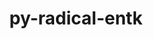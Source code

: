 ---
title: "py-radical-entk"
layout: cache
categories: [package, develop]
meta: {"versions": ["1.20.0"], "compilers": ["gcc@=11.1.0", "oneapi@=2023.1.0", "oneapi@=2023.2.0"], "oss": ["ubuntu20.04"], "platforms": ["linux"], "targets": ["ppc64le", "x86_64", "x86_64_v3"], "stacks": ["e4s", "e4s-oneapi", "e4s-power", "root"], "num_specs": 38, "num_specs_by_stack": {"e4s-power": 14, "root": 38, "e4s-oneapi": 12, "e4s": 12}}
spec_details: [{"hash": "tblkofy6xwfzgyqrtumkf4swyj7dwk3p", "compiler": "gcc@=11.1.0", "versions": ["1.20.0"], "os": "ubuntu20.04", "platform": "linux", "target": "ppc64le", "variants": ["build_system=python_pip"], "stacks": ["e4s-power", "root"], "size": "-", "tarball": "https://binaries.spack.io/develop/build_cache/linux-ubuntu20.04-ppc64le/gcc-11.1.0/py-radical-entk-1.20.0/linux-ubuntu20.04-ppc64le-gcc-11.1.0-py-radical-entk-1.20.0-tblkofy6xwfzgyqrtumkf4swyj7dwk3p.spack"}, {"hash": "qbxnksmtrsihsm7ltblzwfvjqbijvsds", "compiler": "gcc@=11.1.0", "versions": ["1.20.0"], "os": "ubuntu20.04", "platform": "linux", "target": "ppc64le", "variants": ["build_system=python_pip"], "stacks": ["e4s-power", "root"], "size": "-", "tarball": "https://binaries.spack.io/develop/build_cache/linux-ubuntu20.04-ppc64le/gcc-11.1.0/py-radical-entk-1.20.0/linux-ubuntu20.04-ppc64le-gcc-11.1.0-py-radical-entk-1.20.0-qbxnksmtrsihsm7ltblzwfvjqbijvsds.spack"}, {"hash": "hx3mmod7bqr5vmbyykylnofh57gwb3hd", "compiler": "gcc@=11.1.0", "versions": ["1.20.0"], "os": "ubuntu20.04", "platform": "linux", "target": "ppc64le", "variants": ["build_system=python_pip"], "stacks": ["e4s-power", "root"], "size": "-", "tarball": "https://binaries.spack.io/develop/build_cache/linux-ubuntu20.04-ppc64le/gcc-11.1.0/py-radical-entk-1.20.0/linux-ubuntu20.04-ppc64le-gcc-11.1.0-py-radical-entk-1.20.0-hx3mmod7bqr5vmbyykylnofh57gwb3hd.spack"}, {"hash": "hqyajgarzgf6twzxyok6tm3ljjlpd3g3", "compiler": "gcc@=11.1.0", "versions": ["1.20.0"], "os": "ubuntu20.04", "platform": "linux", "target": "ppc64le", "variants": ["build_system=python_pip"], "stacks": ["e4s-power", "root"], "size": "-", "tarball": "https://binaries.spack.io/develop/build_cache/linux-ubuntu20.04-ppc64le/gcc-11.1.0/py-radical-entk-1.20.0/linux-ubuntu20.04-ppc64le-gcc-11.1.0-py-radical-entk-1.20.0-hqyajgarzgf6twzxyok6tm3ljjlpd3g3.spack"}, {"hash": "qwnldi2tf5ad4olkwdfjxxsmzj6pilk5", "compiler": "gcc@=11.1.0", "versions": ["1.20.0"], "os": "ubuntu20.04", "platform": "linux", "target": "ppc64le", "variants": ["build_system=python_pip"], "stacks": ["e4s-power", "root"], "size": "-", "tarball": "https://binaries.spack.io/develop/build_cache/linux-ubuntu20.04-ppc64le/gcc-11.1.0/py-radical-entk-1.20.0/linux-ubuntu20.04-ppc64le-gcc-11.1.0-py-radical-entk-1.20.0-qwnldi2tf5ad4olkwdfjxxsmzj6pilk5.spack"}, {"hash": "an4uacveovpgxnerj7poh42mxh3fqiq5", "compiler": "gcc@=11.1.0", "versions": ["1.20.0"], "os": "ubuntu20.04", "platform": "linux", "target": "ppc64le", "variants": ["build_system=python_pip"], "stacks": ["e4s-power", "root"], "size": "-", "tarball": "https://binaries.spack.io/develop/build_cache/linux-ubuntu20.04-ppc64le/gcc-11.1.0/py-radical-entk-1.20.0/linux-ubuntu20.04-ppc64le-gcc-11.1.0-py-radical-entk-1.20.0-an4uacveovpgxnerj7poh42mxh3fqiq5.spack"}, {"hash": "qatn6zdjype24edospd3rzolwr6oixy2", "compiler": "gcc@=11.1.0", "versions": ["1.20.0"], "os": "ubuntu20.04", "platform": "linux", "target": "ppc64le", "variants": ["build_system=python_pip"], "stacks": ["e4s-power", "root"], "size": "-", "tarball": "https://binaries.spack.io/develop/build_cache/linux-ubuntu20.04-ppc64le/gcc-11.1.0/py-radical-entk-1.20.0/linux-ubuntu20.04-ppc64le-gcc-11.1.0-py-radical-entk-1.20.0-qatn6zdjype24edospd3rzolwr6oixy2.spack"}, {"hash": "dwnihxwxdoiviaxmhc36qhvbpwn2wbpx", "compiler": "gcc@=11.1.0", "versions": ["1.20.0"], "os": "ubuntu20.04", "platform": "linux", "target": "ppc64le", "variants": ["build_system=python_pip"], "stacks": ["e4s-power", "root"], "size": "-", "tarball": "https://binaries.spack.io/develop/build_cache/linux-ubuntu20.04-ppc64le/gcc-11.1.0/py-radical-entk-1.20.0/linux-ubuntu20.04-ppc64le-gcc-11.1.0-py-radical-entk-1.20.0-dwnihxwxdoiviaxmhc36qhvbpwn2wbpx.spack"}, {"hash": "7nnk2jsyelwsu2hwpa6fobcrp7sfw6xa", "compiler": "gcc@=11.1.0", "versions": ["1.20.0"], "os": "ubuntu20.04", "platform": "linux", "target": "ppc64le", "variants": ["build_system=python_pip"], "stacks": ["e4s-power", "root"], "size": "-", "tarball": "https://binaries.spack.io/develop/build_cache/linux-ubuntu20.04-ppc64le/gcc-11.1.0/py-radical-entk-1.20.0/linux-ubuntu20.04-ppc64le-gcc-11.1.0-py-radical-entk-1.20.0-7nnk2jsyelwsu2hwpa6fobcrp7sfw6xa.spack"}, {"hash": "vrz7jxpzo2k3e2y5ixz7bfeaqizzrby5", "compiler": "gcc@=11.1.0", "versions": ["1.20.0"], "os": "ubuntu20.04", "platform": "linux", "target": "ppc64le", "variants": ["build_system=python_pip"], "stacks": ["e4s-power", "root"], "size": "-", "tarball": "https://binaries.spack.io/develop/build_cache/linux-ubuntu20.04-ppc64le/gcc-11.1.0/py-radical-entk-1.20.0/linux-ubuntu20.04-ppc64le-gcc-11.1.0-py-radical-entk-1.20.0-vrz7jxpzo2k3e2y5ixz7bfeaqizzrby5.spack"}, {"hash": "hxea6zaowhb2hrkjjegbsllinewbhbi3", "compiler": "gcc@=11.1.0", "versions": ["1.20.0"], "os": "ubuntu20.04", "platform": "linux", "target": "ppc64le", "variants": ["build_system=python_pip"], "stacks": ["e4s-power", "root"], "size": "-", "tarball": "https://binaries.spack.io/develop/build_cache/linux-ubuntu20.04-ppc64le/gcc-11.1.0/py-radical-entk-1.20.0/linux-ubuntu20.04-ppc64le-gcc-11.1.0-py-radical-entk-1.20.0-hxea6zaowhb2hrkjjegbsllinewbhbi3.spack"}, {"hash": "dsjqnhzwolw46fjveuzmgg656grs524o", "compiler": "gcc@=11.1.0", "versions": ["1.20.0"], "os": "ubuntu20.04", "platform": "linux", "target": "ppc64le", "variants": ["build_system=python_pip"], "stacks": ["e4s-power", "root"], "size": "-", "tarball": "https://binaries.spack.io/develop/build_cache/linux-ubuntu20.04-ppc64le/gcc-11.1.0/py-radical-entk-1.20.0/linux-ubuntu20.04-ppc64le-gcc-11.1.0-py-radical-entk-1.20.0-dsjqnhzwolw46fjveuzmgg656grs524o.spack"}, {"hash": "zxu7zd4poiv2mgp4qyg7vaxdnjxrbqny", "compiler": "gcc@=11.1.0", "versions": ["1.20.0"], "os": "ubuntu20.04", "platform": "linux", "target": "ppc64le", "variants": ["build_system=python_pip"], "stacks": ["e4s-power", "root"], "size": "-", "tarball": "https://binaries.spack.io/develop/build_cache/linux-ubuntu20.04-ppc64le/gcc-11.1.0/py-radical-entk-1.20.0/linux-ubuntu20.04-ppc64le-gcc-11.1.0-py-radical-entk-1.20.0-zxu7zd4poiv2mgp4qyg7vaxdnjxrbqny.spack"}, {"hash": "ghodn37jta3ulysd7fz2s3qm4psijwke", "compiler": "gcc@=11.1.0", "versions": ["1.20.0"], "os": "ubuntu20.04", "platform": "linux", "target": "ppc64le", "variants": ["build_system=python_pip"], "stacks": ["e4s-power", "root"], "size": "-", "tarball": "https://binaries.spack.io/develop/build_cache/linux-ubuntu20.04-ppc64le/gcc-11.1.0/py-radical-entk-1.20.0/linux-ubuntu20.04-ppc64le-gcc-11.1.0-py-radical-entk-1.20.0-ghodn37jta3ulysd7fz2s3qm4psijwke.spack"}, {"hash": "pcmqlparhxeli7zh5gcandnx3e5xrcci", "compiler": "oneapi@=2023.1.0", "versions": ["1.20.0"], "os": "ubuntu20.04", "platform": "linux", "target": "x86_64", "variants": ["build_system=python_pip"], "stacks": ["e4s-oneapi", "root"], "size": "-", "tarball": "https://binaries.spack.io/develop/build_cache/linux-ubuntu20.04-x86_64/oneapi-2023.1.0/py-radical-entk-1.20.0/linux-ubuntu20.04-x86_64-oneapi-2023.1.0-py-radical-entk-1.20.0-pcmqlparhxeli7zh5gcandnx3e5xrcci.spack"}, {"hash": "2owhjvupblffbhe7lft7kkjgvh723uiu", "compiler": "oneapi@=2023.1.0", "versions": ["1.20.0"], "os": "ubuntu20.04", "platform": "linux", "target": "x86_64", "variants": ["build_system=python_pip"], "stacks": ["e4s-oneapi", "root"], "size": "-", "tarball": "https://binaries.spack.io/develop/build_cache/linux-ubuntu20.04-x86_64/oneapi-2023.1.0/py-radical-entk-1.20.0/linux-ubuntu20.04-x86_64-oneapi-2023.1.0-py-radical-entk-1.20.0-2owhjvupblffbhe7lft7kkjgvh723uiu.spack"}, {"hash": "5dm6lthvtvjkibphrpdureveuot7c4f5", "compiler": "oneapi@=2023.1.0", "versions": ["1.20.0"], "os": "ubuntu20.04", "platform": "linux", "target": "x86_64", "variants": ["build_system=python_pip"], "stacks": ["e4s-oneapi", "root"], "size": "-", "tarball": "https://binaries.spack.io/develop/build_cache/linux-ubuntu20.04-x86_64/oneapi-2023.1.0/py-radical-entk-1.20.0/linux-ubuntu20.04-x86_64-oneapi-2023.1.0-py-radical-entk-1.20.0-5dm6lthvtvjkibphrpdureveuot7c4f5.spack"}, {"hash": "cfh7gugv7rn57sjn7z7g3urucfxajtj7", "compiler": "oneapi@=2023.1.0", "versions": ["1.20.0"], "os": "ubuntu20.04", "platform": "linux", "target": "x86_64", "variants": ["build_system=python_pip"], "stacks": ["e4s-oneapi", "root"], "size": "-", "tarball": "https://binaries.spack.io/develop/build_cache/linux-ubuntu20.04-x86_64/oneapi-2023.1.0/py-radical-entk-1.20.0/linux-ubuntu20.04-x86_64-oneapi-2023.1.0-py-radical-entk-1.20.0-cfh7gugv7rn57sjn7z7g3urucfxajtj7.spack"}, {"hash": "vf6vqlwbfq2pbkyll2rh3diy3muv2l3t", "compiler": "oneapi@=2023.2.0", "versions": ["1.20.0"], "os": "ubuntu20.04", "platform": "linux", "target": "x86_64", "variants": ["build_system=python_pip"], "stacks": ["e4s-oneapi", "root"], "size": "-", "tarball": "https://binaries.spack.io/develop/build_cache/linux-ubuntu20.04-x86_64/oneapi-2023.2.0/py-radical-entk-1.20.0/linux-ubuntu20.04-x86_64-oneapi-2023.2.0-py-radical-entk-1.20.0-vf6vqlwbfq2pbkyll2rh3diy3muv2l3t.spack"}, {"hash": "fh6j5l2bnno54xzpiwnde2ebt3ur77yo", "compiler": "oneapi@=2023.2.0", "versions": ["1.20.0"], "os": "ubuntu20.04", "platform": "linux", "target": "x86_64", "variants": ["build_system=python_pip"], "stacks": ["e4s-oneapi", "root"], "size": "-", "tarball": "https://binaries.spack.io/develop/build_cache/linux-ubuntu20.04-x86_64/oneapi-2023.2.0/py-radical-entk-1.20.0/linux-ubuntu20.04-x86_64-oneapi-2023.2.0-py-radical-entk-1.20.0-fh6j5l2bnno54xzpiwnde2ebt3ur77yo.spack"}, {"hash": "mypwkplyfpntbxlwwqfzvpf7movlfr3h", "compiler": "oneapi@=2023.2.0", "versions": ["1.20.0"], "os": "ubuntu20.04", "platform": "linux", "target": "x86_64", "variants": ["build_system=python_pip"], "stacks": ["e4s-oneapi", "root"], "size": "-", "tarball": "https://binaries.spack.io/develop/build_cache/linux-ubuntu20.04-x86_64/oneapi-2023.2.0/py-radical-entk-1.20.0/linux-ubuntu20.04-x86_64-oneapi-2023.2.0-py-radical-entk-1.20.0-mypwkplyfpntbxlwwqfzvpf7movlfr3h.spack"}, {"hash": "ttxgpaybbyhtxjqk5qvqj6mwzq62zerq", "compiler": "oneapi@=2023.2.0", "versions": ["1.20.0"], "os": "ubuntu20.04", "platform": "linux", "target": "x86_64", "variants": ["build_system=python_pip"], "stacks": ["e4s-oneapi", "root"], "size": "-", "tarball": "https://binaries.spack.io/develop/build_cache/linux-ubuntu20.04-x86_64/oneapi-2023.2.0/py-radical-entk-1.20.0/linux-ubuntu20.04-x86_64-oneapi-2023.2.0-py-radical-entk-1.20.0-ttxgpaybbyhtxjqk5qvqj6mwzq62zerq.spack"}, {"hash": "3x6lhledxbkjko3rshdwuo2nucmt6nfa", "compiler": "oneapi@=2023.2.0", "versions": ["1.20.0"], "os": "ubuntu20.04", "platform": "linux", "target": "x86_64", "variants": ["build_system=python_pip"], "stacks": ["e4s-oneapi", "root"], "size": "-", "tarball": "https://binaries.spack.io/develop/build_cache/linux-ubuntu20.04-x86_64/oneapi-2023.2.0/py-radical-entk-1.20.0/linux-ubuntu20.04-x86_64-oneapi-2023.2.0-py-radical-entk-1.20.0-3x6lhledxbkjko3rshdwuo2nucmt6nfa.spack"}, {"hash": "zdu6hcyjse7w4omkgj2ufnqd2g7djae2", "compiler": "oneapi@=2023.2.0", "versions": ["1.20.0"], "os": "ubuntu20.04", "platform": "linux", "target": "x86_64", "variants": ["build_system=python_pip"], "stacks": ["e4s-oneapi", "root"], "size": "-", "tarball": "https://binaries.spack.io/develop/build_cache/linux-ubuntu20.04-x86_64/oneapi-2023.2.0/py-radical-entk-1.20.0/linux-ubuntu20.04-x86_64-oneapi-2023.2.0-py-radical-entk-1.20.0-zdu6hcyjse7w4omkgj2ufnqd2g7djae2.spack"}, {"hash": "wmrdcgvqstyp7uxhmbd26nl5xcqpwacb", "compiler": "oneapi@=2023.2.0", "versions": ["1.20.0"], "os": "ubuntu20.04", "platform": "linux", "target": "x86_64", "variants": ["build_system=python_pip"], "stacks": ["e4s-oneapi", "root"], "size": "-", "tarball": "https://binaries.spack.io/develop/build_cache/linux-ubuntu20.04-x86_64/oneapi-2023.2.0/py-radical-entk-1.20.0/linux-ubuntu20.04-x86_64-oneapi-2023.2.0-py-radical-entk-1.20.0-wmrdcgvqstyp7uxhmbd26nl5xcqpwacb.spack"}, {"hash": "6eyrugcy4tgxsm2hgqt5khptxjisun52", "compiler": "oneapi@=2023.2.0", "versions": ["1.20.0"], "os": "ubuntu20.04", "platform": "linux", "target": "x86_64", "variants": ["build_system=python_pip"], "stacks": ["e4s-oneapi", "root"], "size": "-", "tarball": "https://binaries.spack.io/develop/build_cache/linux-ubuntu20.04-x86_64/oneapi-2023.2.0/py-radical-entk-1.20.0/linux-ubuntu20.04-x86_64-oneapi-2023.2.0-py-radical-entk-1.20.0-6eyrugcy4tgxsm2hgqt5khptxjisun52.spack"}, {"hash": "2nixc7x2m7sjzhovf3suuadj4jr26svl", "compiler": "gcc@=11.1.0", "versions": ["1.20.0"], "os": "ubuntu20.04", "platform": "linux", "target": "x86_64_v3", "variants": ["build_system=python_pip"], "stacks": ["root", "e4s"], "size": "-", "tarball": "https://binaries.spack.io/develop/build_cache/linux-ubuntu20.04-x86_64_v3/gcc-11.1.0/py-radical-entk-1.20.0/linux-ubuntu20.04-x86_64_v3-gcc-11.1.0-py-radical-entk-1.20.0-2nixc7x2m7sjzhovf3suuadj4jr26svl.spack"}, {"hash": "g5budoqsjshuwlkowlozedde7vysrr4v", "compiler": "gcc@=11.1.0", "versions": ["1.20.0"], "os": "ubuntu20.04", "platform": "linux", "target": "x86_64_v3", "variants": ["build_system=python_pip"], "stacks": ["root", "e4s"], "size": "-", "tarball": "https://binaries.spack.io/develop/build_cache/linux-ubuntu20.04-x86_64_v3/gcc-11.1.0/py-radical-entk-1.20.0/linux-ubuntu20.04-x86_64_v3-gcc-11.1.0-py-radical-entk-1.20.0-g5budoqsjshuwlkowlozedde7vysrr4v.spack"}, {"hash": "c7222leosjzizpklbl2p3vhu7rwhhbl6", "compiler": "gcc@=11.1.0", "versions": ["1.20.0"], "os": "ubuntu20.04", "platform": "linux", "target": "x86_64_v3", "variants": ["build_system=python_pip"], "stacks": ["root", "e4s"], "size": "-", "tarball": "https://binaries.spack.io/develop/build_cache/linux-ubuntu20.04-x86_64_v3/gcc-11.1.0/py-radical-entk-1.20.0/linux-ubuntu20.04-x86_64_v3-gcc-11.1.0-py-radical-entk-1.20.0-c7222leosjzizpklbl2p3vhu7rwhhbl6.spack"}, {"hash": "kp6w4ypdpxvim5jmlu3r7dssr4ohospt", "compiler": "gcc@=11.1.0", "versions": ["1.20.0"], "os": "ubuntu20.04", "platform": "linux", "target": "x86_64_v3", "variants": ["build_system=python_pip"], "stacks": ["root", "e4s"], "size": "-", "tarball": "https://binaries.spack.io/develop/build_cache/linux-ubuntu20.04-x86_64_v3/gcc-11.1.0/py-radical-entk-1.20.0/linux-ubuntu20.04-x86_64_v3-gcc-11.1.0-py-radical-entk-1.20.0-kp6w4ypdpxvim5jmlu3r7dssr4ohospt.spack"}, {"hash": "6yruvqm6ml76man3swfdszu4r7qmiywu", "compiler": "gcc@=11.1.0", "versions": ["1.20.0"], "os": "ubuntu20.04", "platform": "linux", "target": "x86_64_v3", "variants": ["build_system=python_pip"], "stacks": ["root", "e4s"], "size": "-", "tarball": "https://binaries.spack.io/develop/build_cache/linux-ubuntu20.04-x86_64_v3/gcc-11.1.0/py-radical-entk-1.20.0/linux-ubuntu20.04-x86_64_v3-gcc-11.1.0-py-radical-entk-1.20.0-6yruvqm6ml76man3swfdszu4r7qmiywu.spack"}, {"hash": "o5p7d6moddecqzn2ykksqzlxtzorlfec", "compiler": "gcc@=11.1.0", "versions": ["1.20.0"], "os": "ubuntu20.04", "platform": "linux", "target": "x86_64_v3", "variants": ["build_system=python_pip"], "stacks": ["root", "e4s"], "size": "-", "tarball": "https://binaries.spack.io/develop/build_cache/linux-ubuntu20.04-x86_64_v3/gcc-11.1.0/py-radical-entk-1.20.0/linux-ubuntu20.04-x86_64_v3-gcc-11.1.0-py-radical-entk-1.20.0-o5p7d6moddecqzn2ykksqzlxtzorlfec.spack"}, {"hash": "hba4twvpdhb4d3jvklewswyz2rc5ycv2", "compiler": "gcc@=11.1.0", "versions": ["1.20.0"], "os": "ubuntu20.04", "platform": "linux", "target": "x86_64_v3", "variants": ["build_system=python_pip"], "stacks": ["root", "e4s"], "size": "-", "tarball": "https://binaries.spack.io/develop/build_cache/linux-ubuntu20.04-x86_64_v3/gcc-11.1.0/py-radical-entk-1.20.0/linux-ubuntu20.04-x86_64_v3-gcc-11.1.0-py-radical-entk-1.20.0-hba4twvpdhb4d3jvklewswyz2rc5ycv2.spack"}, {"hash": "nmii5o2v4gi35l5c4w77f34c5i4a5cp2", "compiler": "gcc@=11.1.0", "versions": ["1.20.0"], "os": "ubuntu20.04", "platform": "linux", "target": "x86_64_v3", "variants": ["build_system=python_pip"], "stacks": ["root", "e4s"], "size": "-", "tarball": "https://binaries.spack.io/develop/build_cache/linux-ubuntu20.04-x86_64_v3/gcc-11.1.0/py-radical-entk-1.20.0/linux-ubuntu20.04-x86_64_v3-gcc-11.1.0-py-radical-entk-1.20.0-nmii5o2v4gi35l5c4w77f34c5i4a5cp2.spack"}, {"hash": "ovsrr3nxww2mnf4bc3lizbphqkgeyku5", "compiler": "gcc@=11.1.0", "versions": ["1.20.0"], "os": "ubuntu20.04", "platform": "linux", "target": "x86_64_v3", "variants": ["build_system=python_pip"], "stacks": ["root", "e4s"], "size": "-", "tarball": "https://binaries.spack.io/develop/build_cache/linux-ubuntu20.04-x86_64_v3/gcc-11.1.0/py-radical-entk-1.20.0/linux-ubuntu20.04-x86_64_v3-gcc-11.1.0-py-radical-entk-1.20.0-ovsrr3nxww2mnf4bc3lizbphqkgeyku5.spack"}, {"hash": "zd27dtmlyjh6qmfv43aifb2tmwdt4pr3", "compiler": "gcc@=11.1.0", "versions": ["1.20.0"], "os": "ubuntu20.04", "platform": "linux", "target": "x86_64_v3", "variants": ["build_system=python_pip"], "stacks": ["root", "e4s"], "size": "-", "tarball": "https://binaries.spack.io/develop/build_cache/linux-ubuntu20.04-x86_64_v3/gcc-11.1.0/py-radical-entk-1.20.0/linux-ubuntu20.04-x86_64_v3-gcc-11.1.0-py-radical-entk-1.20.0-zd27dtmlyjh6qmfv43aifb2tmwdt4pr3.spack"}, {"hash": "5oyjakaq2jvzhhskp6fy2zrb2goqicar", "compiler": "gcc@=11.1.0", "versions": ["1.20.0"], "os": "ubuntu20.04", "platform": "linux", "target": "x86_64_v3", "variants": ["build_system=python_pip"], "stacks": ["root", "e4s"], "size": "-", "tarball": "https://binaries.spack.io/develop/build_cache/linux-ubuntu20.04-x86_64_v3/gcc-11.1.0/py-radical-entk-1.20.0/linux-ubuntu20.04-x86_64_v3-gcc-11.1.0-py-radical-entk-1.20.0-5oyjakaq2jvzhhskp6fy2zrb2goqicar.spack"}, {"hash": "serdivixeaejtcny2pdwu5hotc3mr33b", "compiler": "gcc@=11.1.0", "versions": ["1.20.0"], "os": "ubuntu20.04", "platform": "linux", "target": "x86_64_v3", "variants": ["build_system=python_pip"], "stacks": ["root", "e4s"], "size": "-", "tarball": "https://binaries.spack.io/develop/build_cache/linux-ubuntu20.04-x86_64_v3/gcc-11.1.0/py-radical-entk-1.20.0/linux-ubuntu20.04-x86_64_v3-gcc-11.1.0-py-radical-entk-1.20.0-serdivixeaejtcny2pdwu5hotc3mr33b.spack"}]
---